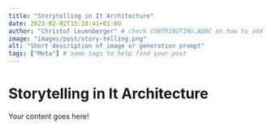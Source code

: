 ```yaml
---
title: "Storytelling in It Architecture"
date: 2023-02-02T15:18:41+01:00
author: "Christof Leuenberger" # check CONTRIBUTING.ADOC on how to add authors
image: "images/post/story-telling.png"
alt: "Short description of image or generation prompt"
tags: ["Meta"] # some tags to help find your post
---
```


# Storytelling in It Architecture

Your content goes here!
